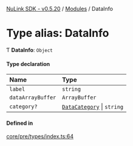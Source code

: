 [NuLink SDK - v0.5.20](../README.md) / [Modules](../modules.md) / DataInfo

# Type alias: DataInfo

Ƭ **DataInfo**: `Object`

#### Type declaration

| Name | Type |
| :------ | :------ |
| `label` | `string` |
| `dataArrayBuffer` | `ArrayBuffer` |
| `category?` | [`DataCategory`](../enums/DataCategory.md) \| `string` |

#### Defined in

[core/pre/types/index.ts:64](https://github.com/NuLink-network/nulink-sdk/blob/e6138bf/src/core/pre/types/index.ts#L64)

